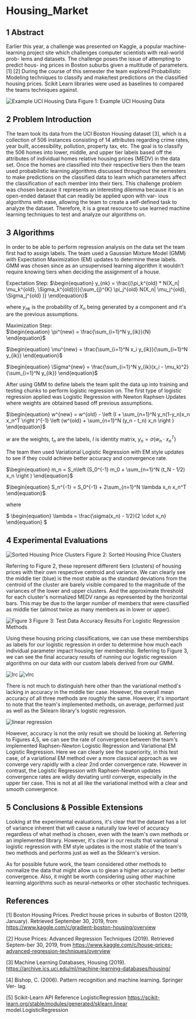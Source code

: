 <script type="text/javascript"
        src="https://cdnjs.cloudflare.com/ajax/libs/mathjax/2.7.0/MathJax.js?config=TeX-AMS_CHTML"></script>
<script type="text/x-mathjax-config">
MathJax.Hub.Config({
tex2jax: {
inlineMath: [['$','$'], ['\\(','\\)']],
processEscapes: true},
jax: ["input/TeX","input/MathML","input/AsciiMath","output/CommonHTML"],
extensions: ["tex2jax.js","mml2jax.js","asciimath2jax.js","MathMenu.js","MathZoom.js","AssistiveMML.js", "[Contrib]/a11y/accessibility-menu.js"],
TeX: {
extensions: ["AMSmath.js","AMSsymbols.js","noErrors.js","noUndefined.js"],
equationNumbers: {
autoNumber: "AMS"
}
}
});
</script>


# Housing_Market

## 1 Abstract
Earlier this year, a challenge was presented on Kaggle, a popular machine- learning project site which challenges computer scientists with real-world prob- lems and datasets. The challenge poses the issue of attempting to predict hous- ing prices in Boston suburbs given a multitude of parameters. [1] [2] During the course of this semester the team explored Probabilistic Modeling techniques to classify and make/test predictions on the classified housing prices. Scikit Learn libraries were used as baselines to compared the teams techniques against.

![Example UCI Housing Data](images/houseDataSnippet.PNG)
Figure 1: Example UCI Housing Data


## 2 Problem Introduction
The team took its data from the UCI Boston Housing dataset [3], which is a collection of 506 instances consisting of 14 attributes regarding crime rates, year built, accessibility, pollution, property tax, etc. The goal is to classify the 506 homes into lower, middle, and upper tier labels based off the attributes of individual homes relative housing prices (MEDV) in the data set. Once the homes are classified into their respective tiers then the team used probabilistic learning algorithms discussed throughout the semesters to make predictions on the classified data to learn which parameters affect the classification of each member into their tiers.
This challenge problem was chosen because it represents an interesting dilemma because it is an open-ended dataset that can readily be applied upon with var- ious algorithms with ease, allowing the team to create a self-defined task to analyze the dataset. Therefore, it is a great resource to use learned machine learning techniques to test and analyze our algorithms on.

## 3 Algorithms
In order to be able to perform regression analysis on the data set the team first had to assign labels. The team used a Gaussian Mixture Model (GMM) with Expectation Maximization (EM) updates to determine these labels. GMM was chosen since as an unsupervised learning algorithm it wouldn’t require knowing tiers when deciding the assignment of a house.

Expectation Step:
$\begin{equation} 
y_{nk} = \frac{(\pi_k^{old} * N(X_n| \mu_k^{old}, \Sigma_k^{old}))}{\sum_{j}^{K} \pi_j^{old} N(X_n| \mu_j^{old}, \Sigma_j^{old} )} 
\end{equation}$

 where $y_{nk}$ is the probability of $X_n$ being generated by a component and $\pi$'s are the previous assumptions. 

 Maximization Step:  
$\begin{equation} 
    \pi^{new} = \frac{\sum_{i=1}^N y_{ik}}{N}
\end{equation}$

$\begin{equation} 
    \mu^{new} = \frac{\sum_{i=1}^N x_i y_{ik}}{\sum_{i=1}^N y_{ik}}
\end{equation}$ 

$\begin{equation}
    \Sigma^{new} = \frac{\sum_{i=1}^N y_{ik}(x_i - \mu_k)^2}{\sum_{i=1}^N y_{ik}}
\end{equation}$ 

After using GMM to define labels the team split the data up into training and testing chunks to perform logistic regression on. The first type of logistic regression applied was Logistic Regression with Newton Raphsen Updates where weights are obtained based off previous assumptions. 

$\begin{equation} 
    w^{new} = w^{old} - \left (I + \sum_{n=1}^N y_n(1-y_n)x_n x_n^T \right )^{-1} \left (w^{old} + \sum_{n=1}^N (y_n - t_n) x_n \right )
\end{equation}$ 

$w$ are the weights, $t_n$ are the labels, $I$ is identity matrix, $y_n = \sigma(w_n \cdot x_n^T)$ 

The team then used Variational Logistic Regression with EM style updates to see if they could achieve better accuracy and convergence rate. 

$\begin{equation}
    m_n = S_n\left (S_0^{-1} m_0 + \sum_{n=1}^N (t_N - 1/2) x_n \right )
\end{equation}$

$\begin{equation} 
    S_n^{-1} = S_0^{-1} + 2\sum_{n=1}^N \lambda x_n x_n^T
\end{equation}$ 

where 

$ \begin{equation} 
    \lambda = \frac{\sigma(x_n) - 1/2}{2 \cdot x_n}
\end{equation} $ 

## 4 Experimental Evaluations
![Sorted Housing Price Clusters](images/GMM_Figure.png)
Figure 2: Sorted Housing Price Clusters

Referring to Figure 2, these represent different tiers (clusters) of housing prices with their own respective centroid and variance. We can clearly see the middle tier (blue) is the most stable as the standard deviations from the centroid of the cluster are barely visible compared to the magnitude of the variances of the lower and upper clusters. And the approximate threshold for each cluster's normalized MEDV range as represented by the horizontal bars. This may be due to the larger number of members that were classified as middle tier (almost twice as many members as in lower or upper).

![Figure 3](images/Figure3.png)
Figure 3: Test Data Accuracy Results For Logistic Regression Methods

Using these housing pricing classifications, we can use these memberships as labels for our logistic regression in order to determine how much each individual parameter impact housing tier membership. Referring to Figure 3, we can see the final accuracy results of running our logistic regression algorithms on our data with our custom labels derived from our GMM.

![lrc](images/Log_regresson_Error_convergence.png)
![vlrc](images/variational_log_regressioon_error_convergence.png)

There is not much to distinguish here other than the variational method's lacking in accuracy in the middle tier case. However, the overall mean accuracy of all three methods are roughly the same. However, it's important to note that the team's implemented methods, on average, performed just as well as the Sklearn library's logistic regression.

![linear regression](images/linear_regression.png)

However, accuracy is not the only result we should be looking at. Referring to Figures 4,5, we can see the rate of convergence between the team's implemented Raphsen-Newton Logistic Regression and Variational EM Logistic Regression. Here we can clearly see the superiority, in this test case, of a variational EM method over a more classical approach as we converge very rapidly with a clear 2nd order convergence rate. However in contrast, the Logistic Regression with Raphsen-Newton updates convergence rates are wildly deviating until converge, especially in the upper tier case. This is not at all like the variational method with a clear and smooth convergence.

## 5 Conclusions & Possible Extensions
Looking at the experimental evaluations, it's clear that the dataset has a lot of variance inherent that will cause a naturally low level of accuracy regardless of what method is chosen, even with the team's own methods or an implemented library. However, it's clear in our results that variational logistic regression with EM style updates is the most stable of the team's two methods and performs just as well as the Sklearn's version.

As for possible future work, the team considered other methods to normalize the data that might allow us to glean a higher accuracy or better convergence. Also, it might be worth considering using other machine learning algorithms such as neural-networks or other stochastic techniques.

## References

[1] Boston Housing Prices. Predict house prices in suburbs of Boston (2019, January). Retrieved September 30, 2019, from https://www.kaggle.com/c/gradient-boston-housing/overview


[2] House Prices: Advanced Regression Techniques (2019). Retrieved Septem-ber 30, 2019, from https://www.kaggle.com/c/house-prices-advanced-regression-techniques/overview


[3] Machine Learning Databases, Housing (2019).   https://archive.ics.uci.edu/ml/machine-learning-databases/housing/


[4] Bishop, C. (2006). Pattern recognition and machine learning. Springer Ver- lag.


[5] Scikit-Learn API Reference LogisticRegression https://scikit-learn.org/stable/modules/generated/sklearn.linear model.LogisticRegression

